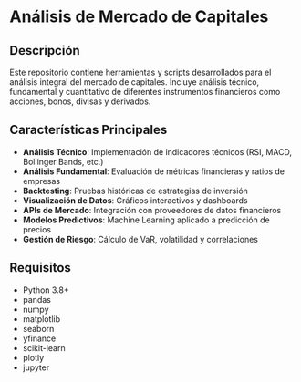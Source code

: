 # Análisis de Mercado de Capitales

## Descripción

Este repositorio contiene herramientas y scripts desarrollados para el análisis integral del mercado de capitales. Incluye análisis técnico, fundamental y cuantitativo de diferentes instrumentos financieros como acciones, bonos, divisas y derivados.

##  Características Principales

- **Análisis Técnico**: Implementación de indicadores técnicos (RSI, MACD, Bollinger Bands, etc.)
- **Análisis Fundamental**: Evaluación de métricas financieras y ratios de empresas
- **Backtesting**: Pruebas históricas de estrategias de inversión
- **Visualización de Datos**: Gráficos interactivos y dashboards
- **APIs de Mercado**: Integración con proveedores de datos financieros
- **Modelos Predictivos**: Machine Learning aplicado a predicción de precios
- **Gestión de Riesgo**: Cálculo de VaR, volatilidad y correlaciones

##  Requisitos

- Python 3.8+
- pandas
- numpy
- matplotlib
- seaborn
- yfinance
- scikit-learn
- plotly
- jupyter
